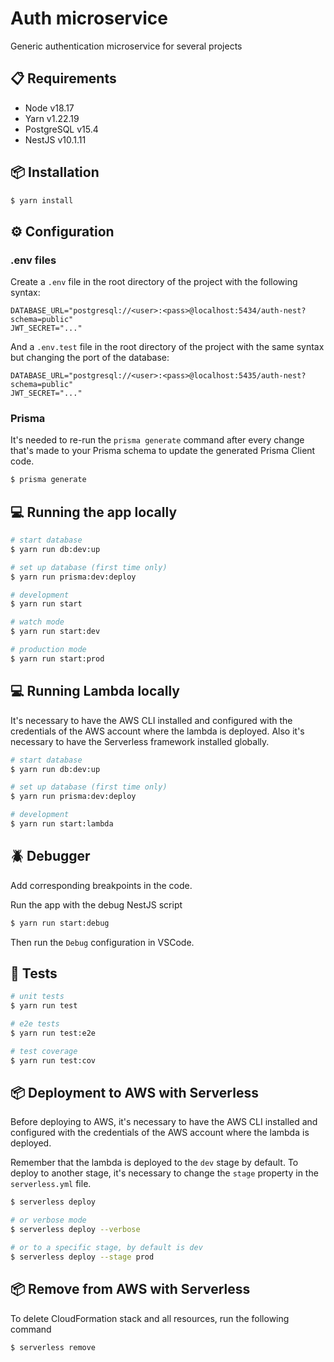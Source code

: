 # Auth microservice

Generic authentication microservice for several projects

## 📋 Requirements

- Node v18.17
- Yarn v1.22.19
- PostgreSQL v15.4
- NestJS v10.1.11

## 📦 Installation

```bash
$ yarn install
```

## ⚙️ Configuration

### .env files

Create a `.env` file in the root directory of the project with the following syntax:

```
DATABASE_URL="postgresql://<user>:<pass>@localhost:5434/auth-nest?schema=public"
JWT_SECRET="..."
```

And a `.env.test` file in the root directory of the project with the same syntax but changing the port of the database:

```
DATABASE_URL="postgresql://<user>:<pass>@localhost:5435/auth-nest?schema=public"
JWT_SECRET="..."
```

### Prisma

It's needed to re-run the `prisma generate` command after every change that's made to your Prisma schema to update the generated Prisma Client code.

```bash
$ prisma generate
```

## 💻 Running the app locally

```bash
# start database
$ yarn run db:dev:up

# set up database (first time only)
$ yarn run prisma:dev:deploy

# development
$ yarn run start

# watch mode
$ yarn run start:dev

# production mode
$ yarn run start:prod
```

## 💻 Running Lambda locally

It's necessary to have the AWS CLI installed and configured with the credentials of the AWS account where the lambda is deployed.
Also it's necessary to have the Serverless framework installed globally.

```bash
# start database
$ yarn run db:dev:up

# set up database (first time only)
$ yarn run prisma:dev:deploy

# development
$ yarn run start:lambda
```

## 🪲 Debugger

Add corresponding breakpoints in the code.

Run the app with the debug NestJS script

```bash
$ yarn run start:debug
```

Then run the `Debug` configuration in VSCode.

## 🧪 Tests

```bash
# unit tests
$ yarn run test

# e2e tests
$ yarn run test:e2e

# test coverage
$ yarn run test:cov
```

## 📦 Deployment to AWS with Serverless

Before deploying to AWS, it's necessary to have the AWS CLI installed and configured with the credentials of the AWS account where the lambda is deployed.

Remember that the lambda is deployed to the `dev` stage by default. To deploy to another stage, it's necessary to change the `stage` property in the `serverless.yml` file.

```bash
$ serverless deploy

# or verbose mode
$ serverless deploy --verbose

# or to a specific stage, by default is dev
$ serverless deploy --stage prod

```

## 📦 Remove from AWS with Serverless

To delete CloudFormation stack and all resources, run the following command

```bash
$ serverless remove
```
